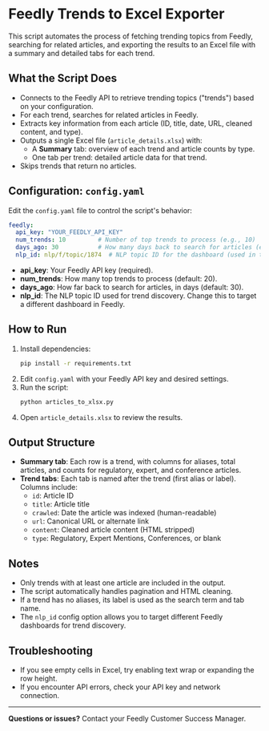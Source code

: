 # Feedly Trends to Excel Exporter

This script automates the process of fetching trending topics from Feedly, searching for related articles, and exporting the results to an Excel file with a summary and detailed tabs for each trend.

## What the Script Does
- Connects to the Feedly API to retrieve trending topics ("trends") based on your configuration.
- For each trend, searches for related articles in Feedly.
- Extracts key information from each article (ID, title, date, URL, cleaned content, and type).
- Outputs a single Excel file (`article_details.xlsx`) with:
  - A **Summary** tab: overview of each trend and article counts by type.
  - One tab per trend: detailed article data for that trend.
- Skips trends that return no articles.

## Configuration: `config.yaml`
Edit the `config.yaml` file to control the script's behavior:

```yaml
feedly:
  api_key: "YOUR_FEEDLY_API_KEY"
  num_trends: 10         # Number of top trends to process (e.g., 10)
  days_ago: 30           # How many days back to search for articles (e.g., 30)
  nlp_id: nlp/f/topic/1874  # NLP topic ID for the dashboard (used in trend discovery)
```
- **api_key**: Your Feedly API key (required).
- **num_trends**: How many top trends to process (default: 20).
- **days_ago**: How far back to search for articles, in days (default: 30).
- **nlp_id**: The NLP topic ID used for trend discovery. Change this to target a different dashboard in Feedly.

## How to Run
1. Install dependencies:
   ```bash
   pip install -r requirements.txt
   ```
2. Edit `config.yaml` with your Feedly API key and desired settings.
3. Run the script:
   ```bash
   python articles_to_xlsx.py
   ```
4. Open `article_details.xlsx` to review the results.

## Output Structure
- **Summary tab**: Each row is a trend, with columns for aliases, total articles, and counts for regulatory, expert, and conference articles.
- **Trend tabs**: Each tab is named after the trend (first alias or label). Columns include:
  - `id`: Article ID
  - `title`: Article title
  - `crawled`: Date the article was indexed (human-readable)
  - `url`: Canonical URL or alternate link
  - `content`: Cleaned article content (HTML stripped)
  - `type`: Regulatory, Expert Mentions, Conferences, or blank

## Notes
- Only trends with at least one article are included in the output.
- The script automatically handles pagination and HTML cleaning.
- If a trend has no aliases, its label is used as the search term and tab name.
- The `nlp_id` config option allows you to target different Feedly dashboards for trend discovery.

## Troubleshooting
- If you see empty cells in Excel, try enabling text wrap or expanding the row height.
- If you encounter API errors, check your API key and network connection.

---

**Questions or issues?** Contact your Feedly Customer Success Manager. 